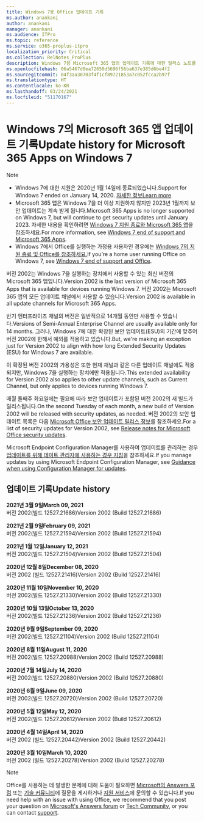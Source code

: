 ```yaml
---
title: Windows 7용 Office 업데이트 기록
ms.author: anankani
author: anankani
manager: anankani
ms.audience: ITPro
ms.topic: reference
ms.service: o365-proplus-itpro
localization_priority: Critical
ms.collection: RelNotes_ProPlus
description: Windows 7용 Microsoft 365 앱의 업데이트 기록에 대한 릴리스 노트를 고객에게 제공합니다.
ms.openlocfilehash: 06a5467d0ea72650d5696f56ba637e385d6be4f2
ms.sourcegitcommit: 04f3aa30703f4f1cf89721853a7c052fcca2b97f
ms.translationtype: HT
ms.contentlocale: ko-KR
ms.lasthandoff: 03/24/2021
ms.locfileid: "51170167"
---
```

# <a name="update-history-for-microsoft-365-apps-on-windows-7"></a><span data-ttu-id="c7cd0-103">Windows 7의 Microsoft 365 앱 업데이트 기록</span><span class="sxs-lookup"><span data-stu-id="c7cd0-103">Update history for Microsoft 365 Apps on Windows 7</span></span> 

 > [!NOTE]
>
>- <span data-ttu-id="c7cd0-104">Windows 7에 대한 지원은 2020년 1월 14일에 종료되었습니다.</span><span class="sxs-lookup"><span data-stu-id="c7cd0-104">Support for Windows 7 ended on January 14, 2020.</span></span> [<span data-ttu-id="c7cd0-105">자세한 정보</span><span class="sxs-lookup"><span data-stu-id="c7cd0-105">Learn more</span></span>](https://www.microsoft.com/microsoft-365/windows/end-of-windows-7-support)
>- <span data-ttu-id="c7cd0-106">Microsoft 365 앱은 Windows 7을 더 이상 지원하지 않지만 2023년 1월까지 보안 업데이트는 계속 받게 됩니다.</span><span class="sxs-lookup"><span data-stu-id="c7cd0-106">Microsoft 365 Apps is no longer supported on Windows 7, but will continue to get security updates until January 2023.</span></span> <span data-ttu-id="c7cd0-107">자세한 내용을 확인하려면 [Windows 7 지원 종료와 Microsoft 365 앱](/DeployOffice/endofsupport/windows-7-support)을 참조하세요.</span><span class="sxs-lookup"><span data-stu-id="c7cd0-107">For more information, see [Windows 7 end of support and Microsoft 365 Apps](/DeployOffice/endofsupport/windows-7-support).</span></span>
>- <span data-ttu-id="c7cd0-108">Windows 7에서 Office를 실행하는 가정용 사용자인 경우에는 [Windows 7의 지원 종료 및 Office를 참조하세요.](https://support.microsoft.com/office/78f20fab-b57b-44d7-8368-06a8493f3cb9)</span><span class="sxs-lookup"><span data-stu-id="c7cd0-108">If you’re a home user running Office on Windows 7, see [Windows 7 end of support and Office](https://support.microsoft.com/office/78f20fab-b57b-44d7-8368-06a8493f3cb9).</span></span>

<span data-ttu-id="c7cd0-109">버전 2002는 Windows 7을 실행하는 장치에서 사용할 수 있는 최신 버전의 Microsoft 365 앱입니다.</span><span class="sxs-lookup"><span data-stu-id="c7cd0-109">Version 2002 is the last version of Microsoft 365 Apps that is available for devices running Windows 7.</span></span> <span data-ttu-id="c7cd0-110">버전 2002는 Microsoft 365 앱의 모든 업데이트 채널에서 사용할 수 있습니다.</span><span class="sxs-lookup"><span data-stu-id="c7cd0-110">Version 2002 is available in all update channels for Microsoft 365 Apps.</span></span>

<span data-ttu-id="c7cd0-111">반기 엔터프라이즈 채널의 버전은 일반적으로 14개월 동안만 사용할 수 있습니다.</span><span class="sxs-lookup"><span data-stu-id="c7cd0-111">Versions of Semi-Annual Enterprise Channel are usually available only for 14 months.</span></span> <span data-ttu-id="c7cd0-112">그러나, Windows 7에 대한 확장된 보안 업데이트(ESU)의 기간에 맞추어 버전 2002에 한해서 예외를 적용하고 있습니다.</span><span class="sxs-lookup"><span data-stu-id="c7cd0-112">But, we're making an exception just for Version 2002 to align with how long Extended Security Updates (ESU) for Windows 7 are available.</span></span>

<span data-ttu-id="c7cd0-113">이 확장된 버전 2002의 가용성은 또한 현재 채널과 같은 다른 업데이트 채널에도 적용되지만, Windows 7을 실행하는 장치에만 적용됩니다.</span><span class="sxs-lookup"><span data-stu-id="c7cd0-113">This extended availability for Version 2002 also applies to other update channels, such as Current Channel, but only applies to devices running Windows 7.</span></span>

<span data-ttu-id="c7cd0-114">매월 둘째주 화요일에는 필요에 따라 보안 업데이트가 포함된 버전 2002의 새 빌드가 릴리스됩니다.</span><span class="sxs-lookup"><span data-stu-id="c7cd0-114">On the second Tuesday of each month, a new build of Version 2002 will be released with security updates, as needed.</span></span> <span data-ttu-id="c7cd0-115">버전 2002의 보안 업데이트 목록은 다음 [Microsoft Office 보안 업데이트 릴리스 정보](microsoft365-apps-security-updates.md)를 참조하세요.</span><span class="sxs-lookup"><span data-stu-id="c7cd0-115">For a list of security updates for Version 2002, see [Release notes for Microsoft Office security updates](microsoft365-apps-security-updates.md).</span></span>

<span data-ttu-id="c7cd0-116">Microsoft Endpoint Configuration Manager를 사용하여 업데이트를 관리하는 경우 [업데이트를 위해 데이트 관리자에 사용하는 경우 지침](/deployoffice/endofsupport/windows-7-support#guidance-when-using-configuration-manager-for-updates)을 참조하세요.</span><span class="sxs-lookup"><span data-stu-id="c7cd0-116">If you manage updates by using Microsoft Endpoint Configuration Manager, see [Guidance when using Configuration Manager for updates](/deployoffice/endofsupport/windows-7-support#guidance-when-using-configuration-manager-for-updates).</span></span>


## <a name="update-history"></a><span data-ttu-id="c7cd0-117">업데이트 기록</span><span class="sxs-lookup"><span data-stu-id="c7cd0-117">Update history</span></span>

[//]: # (제거하지 마세요)

<span data-ttu-id="c7cd0-119">**2021년 3월 9일**</span><span class="sxs-lookup"><span data-stu-id="c7cd0-119">**March 09, 2021**</span></span><br/>
<span data-ttu-id="c7cd0-120">버전 2002(빌드 12527.21686)</span><span class="sxs-lookup"><span data-stu-id="c7cd0-120">Version 2002 (Build 12527.21686)</span></span><br/>

<span data-ttu-id="c7cd0-121">**2021년 2월 9일**</span><span class="sxs-lookup"><span data-stu-id="c7cd0-121">**February 09, 2021**</span></span><br/>
<span data-ttu-id="c7cd0-122">버전 2002(빌드 12527.21594)</span><span class="sxs-lookup"><span data-stu-id="c7cd0-122">Version 2002 (Build 12527.21594)</span></span><br/>

<span data-ttu-id="c7cd0-123">**2021년 1월 12일**</span><span class="sxs-lookup"><span data-stu-id="c7cd0-123">**January 12, 2021**</span></span><br/>
<span data-ttu-id="c7cd0-124">버전 2002(빌드 12527.21504)</span><span class="sxs-lookup"><span data-stu-id="c7cd0-124">Version 2002 (Build 12527.21504)</span></span><br/>

<span data-ttu-id="c7cd0-125">**2020년 12월 8일**</span><span class="sxs-lookup"><span data-stu-id="c7cd0-125">**December 08, 2020**</span></span><br/>
<span data-ttu-id="c7cd0-126">버전 2002 (빌드 12527.21416)</span><span class="sxs-lookup"><span data-stu-id="c7cd0-126">Version 2002 (Build 12527.21416)</span></span><br/>

<span data-ttu-id="c7cd0-127">**2020년 11월 10일**</span><span class="sxs-lookup"><span data-stu-id="c7cd0-127">**November 10, 2020**</span></span><br/>
<span data-ttu-id="c7cd0-128">버전 2002(빌드 12527.21330)</span><span class="sxs-lookup"><span data-stu-id="c7cd0-128">Version 2002 (Build 12527.21330)</span></span><br/>

<span data-ttu-id="c7cd0-129">**2020년 10월 13일**</span><span class="sxs-lookup"><span data-stu-id="c7cd0-129">**October 13, 2020**</span></span><br/>
<span data-ttu-id="c7cd0-130">버전 2002(빌드 12527.21236)</span><span class="sxs-lookup"><span data-stu-id="c7cd0-130">Version 2002 (Build 12527.21236)</span></span><br/>

<span data-ttu-id="c7cd0-131">**2020년 9월 9일**</span><span class="sxs-lookup"><span data-stu-id="c7cd0-131">**September 09, 2020**</span></span><br/>
<span data-ttu-id="c7cd0-132">버전 2002(빌드 12527.21104)</span><span class="sxs-lookup"><span data-stu-id="c7cd0-132">Version 2002 (Build 12527.21104)</span></span><br/>

<span data-ttu-id="c7cd0-133">**2020년 8월 11일**</span><span class="sxs-lookup"><span data-stu-id="c7cd0-133">**August 11, 2020**</span></span><br/>
<span data-ttu-id="c7cd0-134">버전 2002(빌드 12527.20988)</span><span class="sxs-lookup"><span data-stu-id="c7cd0-134">Version 2002 (Build 12527.20988)</span></span><br/>

<span data-ttu-id="c7cd0-135">**2020년 7월 14일**</span><span class="sxs-lookup"><span data-stu-id="c7cd0-135">**July 14, 2020**</span></span><br/>
<span data-ttu-id="c7cd0-136">버전 2002(빌드 12527.20880)</span><span class="sxs-lookup"><span data-stu-id="c7cd0-136">Version 2002 (Build 12527.20880)</span></span><br/>

<span data-ttu-id="c7cd0-137">**2020년 6월 9일**</span><span class="sxs-lookup"><span data-stu-id="c7cd0-137">**June 09, 2020**</span></span><br/>
<span data-ttu-id="c7cd0-138">버전 2002(빌드 12527.20720)</span><span class="sxs-lookup"><span data-stu-id="c7cd0-138">Version 2002 (Build 12527.20720)</span></span><br/>

<span data-ttu-id="c7cd0-139">**2020년 5월 12일**</span><span class="sxs-lookup"><span data-stu-id="c7cd0-139">**May 12, 2020**</span></span><br/>
<span data-ttu-id="c7cd0-140">버전 2002(빌드 12527.20612)</span><span class="sxs-lookup"><span data-stu-id="c7cd0-140">Version 2002 (Build 12527.20612)</span></span><br/>

<span data-ttu-id="c7cd0-141">**2020년 4월 14일**</span><span class="sxs-lookup"><span data-stu-id="c7cd0-141">**April 14, 2020**</span></span><br/>
<span data-ttu-id="c7cd0-142">버전 2002 (빌드 12527.20442)</span><span class="sxs-lookup"><span data-stu-id="c7cd0-142">Version 2002 (Build 12527.20442)</span></span><br/>

<span data-ttu-id="c7cd0-143">**2020년 3월 10일**</span><span class="sxs-lookup"><span data-stu-id="c7cd0-143">**March 10, 2020**</span></span><br/>
<span data-ttu-id="c7cd0-144">버전 2002 (빌드 12527.20278)</span><span class="sxs-lookup"><span data-stu-id="c7cd0-144">Version 2002 (Build 12527.20278)</span></span><br/>




> [!NOTE]
> <span data-ttu-id="c7cd0-145">Office를 사용하는 데 발생한 문제에 대해 도움이 필요하면 [Microsoft의 Answers 포럼](https://answers.microsoft.com/) 또는 [기술 커뮤니티](https://techcommunity.microsoft.com/)에 질문을 게시하거나 [지원 서비스](https://support.microsoft.com/contactus)에 문의할 수 있습니다.</span><span class="sxs-lookup"><span data-stu-id="c7cd0-145">If you need help with an issue with using Office, we recommend that you post your question on [Microsoft's Answers forum](https://answers.microsoft.com/) or [Tech Community](https://techcommunity.microsoft.com/), or you can contact [support](https://support.microsoft.com/contactus).</span></span>
